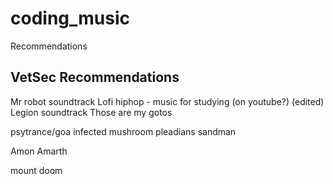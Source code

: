 # coding_music
Recommendations 

## VetSec Recommendations
Mr robot soundtrack
Lofi hiphop - music for studying (on youtube?) (edited) 
Legion soundtrack
Those are my gotos

psytrance/goa
infected mushroom
pleadians
sandman

Amon Amarth 

mount doom
